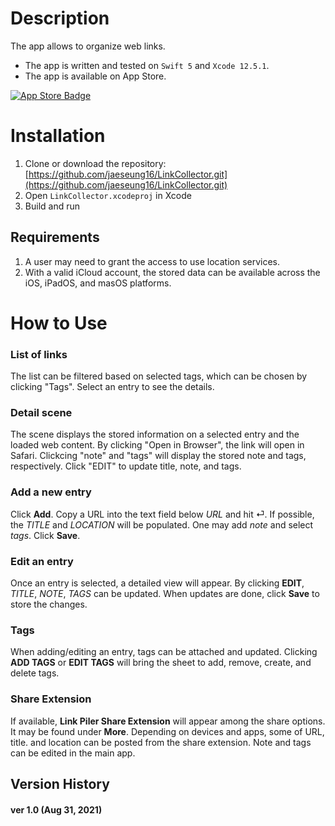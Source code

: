 # Description

The app allows to organize web links.

* The app is written and tested on `Swift 5` and `Xcode 12.5.1`.
* The app is available on App Store.

[![App Store Badge](https://linkmaker.itunes.apple.com/assets/shared/badges/en-us/appstore-lrg.svg)](https://apps.apple.com/us/app/link-piler/id1583309712)

# Installation

1. Clone or download the repository: [https://github.com/jaeseung16/LinkCollector.git](https://github.com/jaeseung16/LinkCollector.git)
2. Open `LinkCollector.xcodeproj` in Xcode
3. Build and run

## Requirements

1. A user may need to grant the access to use location services.
2. With a valid iCloud account, the stored data can be available across the iOS, iPadOS, and masOS platforms.

# How to Use

### List of links

The list can be filtered based on selected tags, which can be chosen by clicking "Tags". Select an entry to see the details.

### Detail scene

The scene displays the stored information on a selected entry and the loaded web content. By clicking "Open in Browser", the link will open in Safari. Clickcing "note" and "tags" will display the stored note and tags, respectively. Click "EDIT" to update title, note, and tags.

### Add a new entry

Click **Add**. Copy a URL into the text field below *URL* and hit ⏎. If possible, the *TITLE* and *LOCATION* will be populated. One may add *note* and select *tags*. Click **Save**.

### Edit an entry

Once an entry is selected, a detailed view will appear. By clicking **EDIT**, *TITLE*, *NOTE*, *TAGS* can be updated. When updates are done, click **Save** to store the changes.

### Tags

When adding/editing an entry, tags can be attached and updated. Clicking **ADD TAGS** or **EDIT TAGS** will bring the sheet to add, remove, create, and delete tags.

### Share Extension

If available, **Link Piler Share Extension** will appear among the share options. It may be found under **More**. Depending on devices and apps, some of URL, title. and location can be posted from the share extension. Note and tags can be edited in the main app.

## Version History

#### ver 1.0 (Aug 31, 2021)
